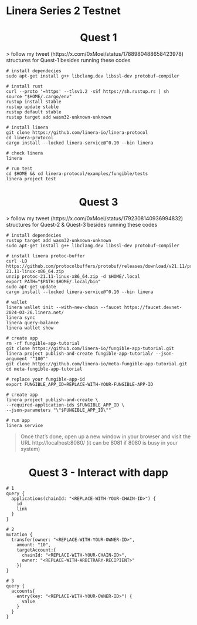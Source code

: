 # Linera Series 2 Testnet

<h1 align="center"> Quest 1 </h1>
> follow my tweet (https://x.com/0xMoei/status/1788980488658423978) structures for Quest-1 besides running these codes

```console
# install dependecies
sudo apt-get install g++ libclang.dev libssl-dev protobuf-compiler

# install rust
curl --proto '=https' --tlsv1.2 -sSf https://sh.rustup.rs | sh
source "$HOME/.cargo/env"
rustup install stable
rustup update stable
rustup default stable
rustup target add wasm32-unknown-unknown

# install linera
git clone https://github.com/linera-io/linera-protocol
cd linera-protocol
cargo install --locked linera-service@^0.10 --bin linera

# check linera
linera

# run test
cd $HOME && cd linera-protocol/examples/fungible/tests
linera project test
```

<h1 align="center"> Quest 3 </h1>
> follow my tweet (https://x.com/0xMoei/status/1792308140936994832) structures for Quest-2 & Quest-3 besides running these codes

```console
# install dependecies
rustup target add wasm32-unknown-unknown
sudo apt-get install g++ libclang.dev libssl-dev protobuf-compiler

# install linera protoc-buffer
curl -LO https://github.com/protocolbuffers/protobuf/releases/download/v21.11/protoc-21.11-linux-x86_64.zip
unzip protoc-21.11-linux-x86_64.zip -d $HOME/.local
export PATH="$PATH:$HOME/.local/bin"
sudo apt-get update
cargo install --locked linera-service@^0.10 --bin linera

# wallet
linera wallet init --with-new-chain --faucet https://faucet.devnet-2024-03-26.linera.net/
linera sync
linera query-balance
linera wallet show

# create app
rm -rf fungible-app-tutorial
git clone https://github.com/linera-io/fungible-app-tutorial.git
linera project publish-and-create fungible-app-tutorial/ --json-argument '"100"'
git clone https://github.com/linera-io/meta-fungible-app-tutorial.git
cd meta-fungible-app-tutorial

# replace your fungible-app-id
export FUNGIBLE_APP_ID=REPLACE-WITH-YOUR-FUNGIBLE-APP-ID

# create app
linera project publish-and-create \
--required-application-ids $FUNGIBLE_APP_ID \
--json-parameters "\"$FUNGIBLE_APP_ID\""

# run app
linera service
```
> Once that’s done, open up a new window in your browser and visit the URL http://localhost:8080/ (it can be 8081 if 8080 is busy in your system)

<h1 align="center"> Quest 3 - Interact with dapp </h1>

```console
# 1
query {
  applications(chainId: "<REPLACE-WITH-YOUR-CHAIN-ID>") {
    id
    link
  }
}

# 2
mutation {
  transfer(owner: "<REPLACE-WITH-YOUR-OWNER-ID>", 
    amount: "10", 
    targetAccount:{
      chainId: "<REPLACE-WITH-YOUR-CHAIN-ID>",
      owner: "<REPLACE-WITH-ARBITRARY-RECIPIENT>"
    })
}

# 3
query {
  accounts{
    entry(key: "<REPLACE-WITH-YOUR-OWNER-ID>") {
      value
    }
  }
}
```
